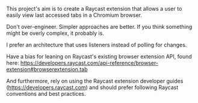 This project's aim is to create a Raycast extension that allows a user to easily view last accessed tabs in a Chromium browser. 

Don't over-engineer. Simpler approaches are better. If you think something might be overly complex, it probably is.

I prefer an architecture that uses listeners instead of polling for changes.

Have a bias for leaning on Raycast's existing browser extension API, found here: https://developers.raycast.com/api-reference/browser-extension#browserextension.tab

And furthermore, rely on using the Raycast extension developer guides (https://developers.raycast.com) and should prefer following Raycast conventions and best practices.